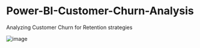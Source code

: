 # Power-BI-Customer-Churn-Analysis
Analyzing Customer Churn for Retention strategies


![image](https://github.com/monika192/Power-BI-Customer-Churn-Analysis/assets/70840949/294a5039-7383-42bb-9dee-5a11fdb422a8)
